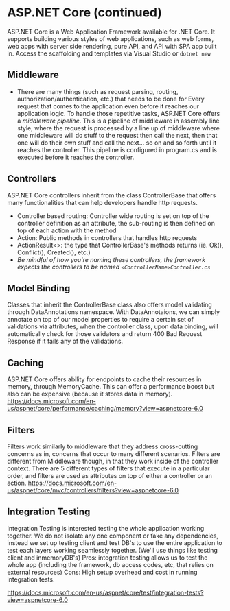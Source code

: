 # ASP.NET Core (continued)
ASP.NET Core is a Web Application Framework available for .NET Core. It supports building various styles of web applications, such as web forms, web apps with server side rendering, pure API, and API with SPA app built in. Access the scaffolding and templates via Visual Studio or `dotnet new`

## Middleware
- There are many things (such as request parsing, routing, authorization/authentication, etc.) that needs to be done for Every request that comes to the application even before it reaches our application logic. To handle those repetitive tasks, ASP.NET Core offers a _middleware pipeline_. This is a pipeline of middleware in assembly line style, where the request is processed by a line up of middleware where one middleware will do stuff to the request then call the next, then that one will do their own stuff and call the next... so on and so forth until it reaches the controller. This pipeline is configured in program.cs and is executed before it reaches the controller.

## Controllers
ASP.NET Core controllers inherit from the class ControllerBase that offers many functionalities that can help developers handle http requests. 
- Controller based routing: Controller wide routing is set on top of the controller definition as an attribute, the sub-routing is then defined on top of each action with the method
- Action: Public methods in controllers that handles http requests
- ActionResult<>: the type that ControllerBase's methods returns (ie. Ok(), Conflict(), Created(), etc.)
- *Be mindful of how you're naming these controllers, the framework expects the controllers to be named `<ControllerName>Controller.cs`* 

## Model Binding
Classes that inherit the ControllerBase class also offers model validating through DataAnnotations namespace. With DataAnnotaions, we can simply annotate on top of our model properties to require a certain set of validations via attributes, when the controller class, upon data binding, will automatically check for those validators and return 400 Bad Request Response if it fails any of the validations.

## Caching
ASP.NET Core offers ability for endpoints to cache their resources in memory, through MemoryCache. This can offer a performance boost but also can be expensive (because it stores data in memory).
https://docs.microsoft.com/en-us/aspnet/core/performance/caching/memory?view=aspnetcore-6.0

## Filters
Filters work similarly to middleware that they address cross-cutting concerns as in, concerns that occur to many different scenarios. Filters are different from Middleware though, in that they work inside of the controller context.
There are 5 different types of filters that execute in a particular order, and filters are used as attributes on top of either a controller or an action.
https://docs.microsoft.com/en-us/aspnet/core/mvc/controllers/filters?view=aspnetcore-6.0

## Integration Testing
Integration Testing is interested testing the whole application working together. We do not isolate any one component or fake any dependencies, instead we set up testing client and test DB's to use the entire application to test each layers working seamlessly together. (We'll use things like testing client and inmemoryDB's)
Pros: integration testing allows us to test the whole app (including the framework, db access codes, etc, that relies on external resources)
Cons: High setup overhead and cost in running integration tests.

https://docs.microsoft.com/en-us/aspnet/core/test/integration-tests?view=aspnetcore-6.0